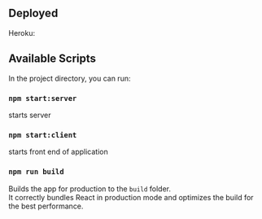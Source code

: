 

## Deployed

Heroku: 
## Available Scripts

In the project directory, you can run:

### `npm start:server `
starts server

### `npm start:client `
starts front end of application

### `npm run build`

Builds the app for production to the `build` folder.<br />
It correctly bundles React in production mode and optimizes the build for the best performance.
